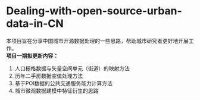 # Dealing-with-open-source-urban-data-in-CN
本项目旨在分享中国城市开源数据处理的一些思路，帮助城市研究者更好地开展工作。  
**项目一期拟更新内容：**  
1. 人口栅格数据与矢量空间单元（街道）的映射方法
2. 历年二手房数据空值处理方法
3. 基于POI数据的公共交通服务能力计算方法
4. 城市微观数据建模中特征衍生的思路
